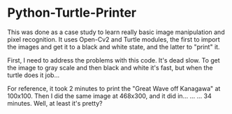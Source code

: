 # Python-Turtle-Printer
This was done as a case study to learn really basic image manipulation and pixel recognition. It uses Open-Cv2 and Turtle modules, the first to import the images and get it to a black and white state, and the latter to "print" it.


First, I need to address the problems with this code. It's dead slow.
To get the image to gray scale and then black and white it's fast, but when the turtle does it job...

For reference, it took 2 minutes to print the "Great Wave off Kanagawa" at 100x100.
Then I did the same image at 468x300, and it did in... ... ... 34 minutes. Well, at least it's pretty?

